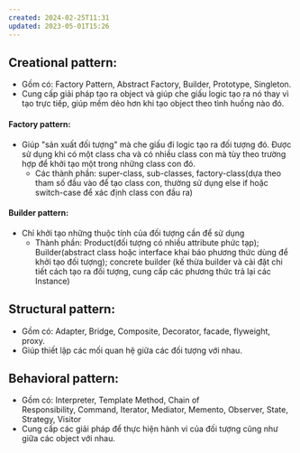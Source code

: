 ```yaml
---
created: 2024-02-25T11:31
updated: 2023-05-01T15:26
---
```

## Creational pattern: 
- Gồm có: Factory Pattern, Abstract Factory, Builder, Prototype, Singleton.
- Cung cấp giải pháp tạo ra object và giúp che giấu logic tạo ra nó thay vì tạo trực tiếp, giúp mềm dẻo hơn khi tạo object theo tình huống nào đó.
#### Factory pattern: 
- Giúp "sản xuất đối tượng" mà che giấu đi logic tạo ra đối tượng đó. Được sử dụng khi có một class cha và có nhiều class con mà tùy theo trường hợp để khởi tạo một trong những class con đó.
    - Các thành phần: super-class, sub-classes, factory-class(dựa theo tham số đầu vào để tạo class con, thường sử dụng else if hoặc switch-case để xác định class con đầu ra)
#### Builder pattern:
- Chỉ khởi tạo những thuộc tính của đối tượng cần để sử dụng
    - Thành phần: Product(đối tượng có nhiều attribute phức tạp); Builder(abstract class hoặc interface khai báo phương thức dùng để khởi tạo đối tượng); concrete builder (kế thừa builder và cài đặt chi tiết cách tạo ra đối tượng, cung cấp các phương thức trả lại các Instance)
## Structural pattern: 
- Gồm có: Adapter, Bridge, Composite, Decorator, facade, flyweight, proxy.
- Giúp thiết lập các mối quan hệ giữa các đối tượng với nhau.
## Behavioral pattern:  
- Gồm có: Interpreter, Template Method, Chain of Responsibility, Command, Iterator, Mediator, Memento, Observer, State, Strategy, Visitor
- Cung cấp các giải pháp để thực hiện hành vi của đối tượng cũng như giữa các object với nhau.